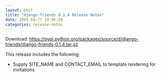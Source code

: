 ```yaml
---
layout: post
title: "django-friends 0.1.4 Release Notes"
date: 2009-08-27 19:06:58
categories: release-notes
---
```


Download: <https://pypi.python.org/packages/source/d/django-friends/django-friends-0.1.4.tar.gz>

This release includes the following:

* Supply SITE_NAME and CONTACT_EMAIL to template rendering for invitations


